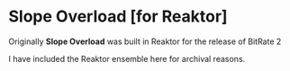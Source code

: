 # Slope Overload [for Reaktor]
Originally __Slope Overload__ was built in Reaktor for the release of BitRate 2

I have included the Reaktor ensemble here for archival reasons.